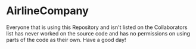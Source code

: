 # AirlineCompany

Everyone that is using this Repository and isn't listed on the Collaborators list has never worked on the source code and has no permissions on using parts of the code as their own.
Have a good day!
